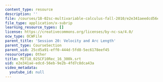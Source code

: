 ```yaml
---
content_type: resource
description: ''
file: /courses/18-02sc-multivariable-calculus-fall-2010/e2e341aeedcd56eb9e2b4fd7c8dca43a_MIT18_02SCF10Rec_16_300k.vtt
file_type: application/x-subrip
learning_resource_types: []
license: https://creativecommons.org/licenses/by-nc-sa/4.0/
ocw_type: OCWFile
parent_title: 'Session 20: Velocity and Arc Length'
parent_type: CourseSection
parent_uid: 25cd5a91-eff0-444d-5fd8-5ec6178eef45
resourcetype: Other
title: MIT18_02SCF10Rec_16_300k.srt
uid: e2e341ae-edcd-56eb-9e2b-4fd7c8dca43a
video_metadata:
  youtube_id: null
---
```


